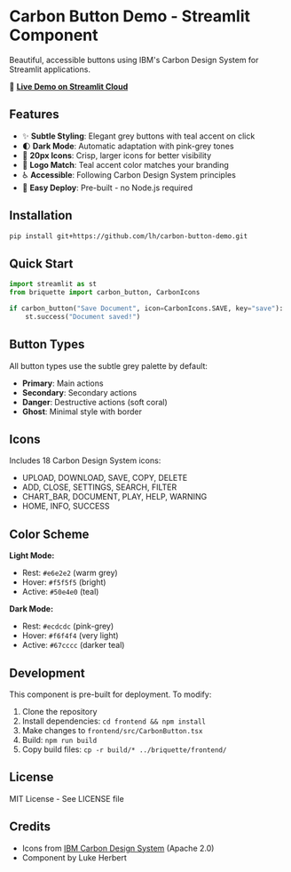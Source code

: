 # Carbon Button Demo - Streamlit Component

Beautiful, accessible buttons using IBM's Carbon Design System for Streamlit applications.

🎨 **[Live Demo on Streamlit Cloud](https://carbon-button-demo.streamlit.app/)**

## Features

- ✨ **Subtle Styling**: Elegant grey buttons with teal accent on click
- 🌓 **Dark Mode**: Automatic adaptation with pink-grey tones
- 🎯 **20px Icons**: Crisp, larger icons for better visibility
- 🎨 **Logo Match**: Teal accent color matches your branding
- ♿ **Accessible**: Following Carbon Design System principles
- 🚀 **Easy Deploy**: Pre-built - no Node.js required

## Installation

```bash
pip install git+https://github.com/lh/carbon-button-demo.git
```

## Quick Start

```python
import streamlit as st
from briquette import carbon_button, CarbonIcons

if carbon_button("Save Document", icon=CarbonIcons.SAVE, key="save"):
    st.success("Document saved!")
```

## Button Types

All button types use the subtle grey palette by default:
- **Primary**: Main actions
- **Secondary**: Secondary actions  
- **Danger**: Destructive actions (soft coral)
- **Ghost**: Minimal style with border

## Icons

Includes 18 Carbon Design System icons:
- UPLOAD, DOWNLOAD, SAVE, COPY, DELETE
- ADD, CLOSE, SETTINGS, SEARCH, FILTER
- CHART_BAR, DOCUMENT, PLAY, HELP, WARNING
- HOME, INFO, SUCCESS

## Color Scheme

**Light Mode:**
- Rest: `#e6e2e2` (warm grey)
- Hover: `#f5f5f5` (bright)
- Active: `#50e4e0` (teal)

**Dark Mode:**
- Rest: `#ecdcdc` (pink-grey)
- Hover: `#f6f4f4` (very light)
- Active: `#67cccc` (darker teal)

## Development

This component is pre-built for deployment. To modify:

1. Clone the repository
2. Install dependencies: `cd frontend && npm install`
3. Make changes to `frontend/src/CarbonButton.tsx`
4. Build: `npm run build`
5. Copy build files: `cp -r build/* ../briquette/frontend/`

## License

MIT License - See LICENSE file

## Credits

- Icons from [IBM Carbon Design System](https://carbondesignsystem.com/) (Apache 2.0)
- Component by Luke Herbert